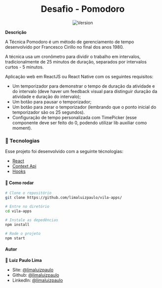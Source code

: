 <h1 align="center">Desafio - Pomodoro</h1>
<p align="center">
  <img alt="Version" src="https://img.shields.io/badge/version-0.1.0-blue.svg?cacheSeconds=2592000" />
  <a href="https://luizpaulo.eng.br" target="_blank">
  </a>
</p>

**Descrição**

A Técnica Pomodoro é um método de gerenciamento de tempo desenvolvido por
Francesco Cirillo no final dos anos 1980.

A técnica usa um cronômetro para dividir o
trabalho em intervalos, tradicionalmente de 25 minutos de duração, separados por
intervalos curtos - 5 minutos.

Aplicação web em ReactJS ou React Native com os seguintes
requisitos:

- Um temporizador para demonstrar o tempo de duração da atividade e do
intervalo (deve haver um feedback visual para distinguir duração da atividade
e duração do intervalo);
- Um botão para pausar o temporizador;
- Um botão para zerar o temporizador (lembrando que o ponto inicial do
temporizador são os 25 segundos).
- Configuração de tempo personalizada com TimePicker (esse componente
deve ser feito do 0, podendo utilizar lib auxiliar como moment).

### :nut_and_bolt: Tecnologias

Esse projeto foi desenvolvido com a seguinte técnologias:

- [React][reactjs]
- [Context Api][reactjs]
- [Hooks][reactjs]

[reactjs]: https://reactjs.org

#### :thinking: Como rodar

```bash
# Clone o repositório
git clone https://github.com/limaluizpaulo/vila-apps/

# Entre no diretório
cd vila-apps

# Instale as depedências
npm install

# Rode o projeto
npm start
```

#### Autor

👤 **Luiz Paulo Lima**

- Site: [@limaluizpaulo](https://luizpaulo.eng.br)
- Github: [@limaluizpaulo](https://github.com/limaluizpaulo)
- LinkedIn: [@limaluizpaulo](https://linkedin.com/in/limaluizpaulo)